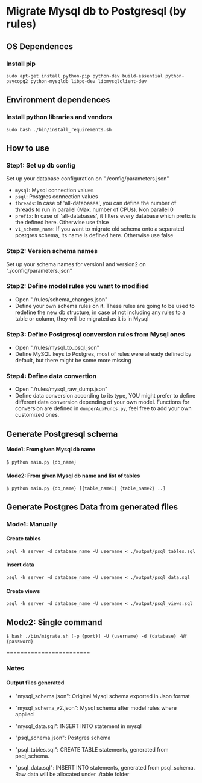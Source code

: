 # Migrate Mysql db to Postgresql (by rules) 

## OS Dependences
### Install pip
    sudo apt-get install python-pip python-dev build-essential python-psycopg2 python-mysqldb libpq-dev libmysqlclient-dev
    
## Environment dependences
### Install python libraries and vendors
    sudo bash ./bin/install_requirements.sh
    
## How to use
### Step1: Set up db config
Set up your database configuration on "./config/parameters.json"
* `mysql`: Mysql connection values
* `psql`: Postgres connection values
* `threads`: In case of 'all-databases', you can define the number of threads to run in parallel (Max. number of CPUs). Non parallel 0
* `prefix`: In case of 'all-databases', it filters every database which prefix is the defined here. Otherwise use false
* `v1_schema_name`: If you want to migrate old schema onto a separated postgres schema, its name is defined here. Otherwise use false

### Step2: Version schema names
Set up your schema names for version1 and version2 on "./config/parameters.json"

### Step2: Define model rules you want to modified
* Open "./rules/schema_changes.json"
* Define your own schema rules on it. These rules are going to be used to redefine the new db structure, in case of not including any rules to a table or column, they will be migrated as it is in Mysql 

### Step3: Define Postgresql conversion rules from Mysql ones
* Open "./rules/mysql_to_psql.json"
* Define MySQL keys to Postgres, most of rules were already defined by default, but there might be some more missing

### Step4: Define data convertion 
* Open "./rules/mysql_raw_dump.json"
* Define data conversion according to its type, YOU might prefer to define different data conversion depending of your own model. Functions for conversion are defined in `dumperAuxFuncs.py`, feel free to add your own customized ones.

## Generate Postgresql schema
 
#### Mode1: From given Mysql db name
    $ python main.py {db_name}
    
#### Mode2: From given Mysql db name and list of tables
    $ python main.py {db_name} [{table_name1} {table_name2} ..]


## Generate Postgres Data from generated files
### Mode1: Manually
#### Create tables
    psql -h server -d database_name -U username < ./output/psql_tables.sql
#### Insert data
    psql -h server -d database_name -U username < ./output/psql_data.sql
#### Create views
    psql -h server -d database_name -U username < ./output/psql_views.sql

## Mode2: Single command
    $ bash ./bin/migrate.sh [-p {port}] -U {username} -d {database} -Wf {password}

========================

### Notes
#### Output files generated
* "mysql_schema.json": Original Mysql schema exported in Json format
* "mysql_schema_v2.json": Mysql schema after model rules where applied
* "mysql_data.sql": INSERT INTO statement in mysql

* "psql_schema.json": Postgres schema 
* "psql_tables.sql": CREATE TABLE statements, generated from psql_schema. 
* "psql_data.sql": INSERT INTO statements, generated from psql_schema. Raw data will be allocated under ./table folder